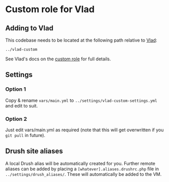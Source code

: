 # Custom role for Vlad

## Adding to Vlad

This codebase needs to be located at the following path relative to [Vlad](https://bitbucket.org/philipnorton42/vlad):

```
../vlad-custom
```
See Vlad's docs on the [custom role](https://bitbucket.org/philipnorton42/vlad/src/1c2e2048c0e849ab431f747054fdade31bd302db/vlad/docs/custom_role.md?at=dev) for full details.

## Settings

### Option 1

Copy & rename ```vars/main.yml``` to ```../settings/vlad-custom-settings.yml``` and edit to suit.

### Option 2

Just edit vars/main.yml as required (note that this will get overwritten if you ```git pull``` in future).

## Drush site aliases

A local Drush alias will be automatically created for you. Further remote aliases can be added by placing a ```[whatever].aliases.drushrc.php``` file in ```../settings/drush_aliases/```. These will automatically be added to the VM.